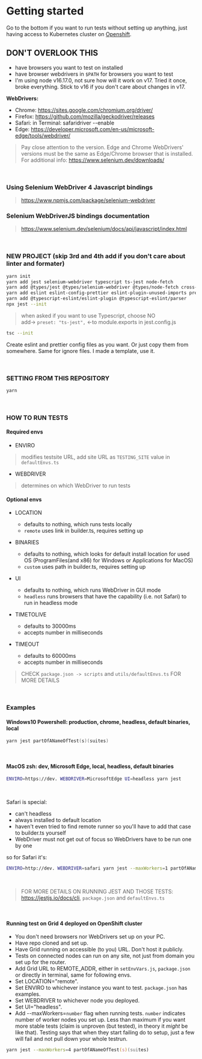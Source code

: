 # Getting started

Go to the bottom if you want to run tests without setting up anything, just having access to Kubernetes cluster on [Openshift](#openshift).

## DON'T OVERLOOK THIS

-   have browsers you want to test on installed
-   have browser webdrivers in `$PATH` for browsers you want to test
-   I'm using node v16.17.0, not sure how will it work on v17. Tried it once, broke everything. Stick to v16 if you don't care about changes in v17.

**WebDrivers:**

-   Chrome: <https://sites.google.com/chromium.org/driver/>
-   Firefox: <https://github.com/mozilla/geckodriver/releases>
-   Safari: in Terminal: safaridriver --enable
-   Edge: <https://developer.microsoft.com/en-us/microsoft-edge/tools/webdriver/>

> Pay close attention to the version. Edge and Chrome WebDrivers' versions must be the same as Edge/Chrome browser that is installed.
> For additional info: <https://www.selenium.dev/downloads/>

<br>

### Using Selenium WebDriver 4 Javascript bindings

> <https://www.npmjs.com/package/selenium-webdriver>

### Selenium WebDriverJS bindings documentation

> <https://www.selenium.dev/selenium/docs/api/javascript/index.html>

<br>

### NEW PROJECT (skip 3rd and 4th add if you don't care about linter and formater)

```bash
yarn init
yarn add jest selenium-webdriver typescript ts-jest node-fetch
yarn add @types/jest @types/selenium-webdriver @types/node-fetch cross-env
yarn add eslint eslint-config-prettier eslint-plugin-unused-imports prettier
yarn add @typescript-eslint/eslint-plugin @typescript-eslint/parser
npx jest --init
```

> when asked if you want to use Typescript, choose NO  
> add-> `preset: "ts-jest",` <-to module.exports in jest.config.js

```bash
tsc --init
```

Create eslint and prettier config files as you want. Or just copy them from somewhere. Same for ignore files. I made a template, use it.

<br>

### SETTING FROM THIS REPOSITORY

```bash
yarn
```

<br>

### HOW TO RUN TESTS

#### Required envs

-   ENVIRO

> modifies testsite URL, add site URL as `TESTING_SITE` value in `defaultEnvs.ts`

-   WEBDRIVER

> determines on which WebDriver to run tests

#### Optional envs

-   LOCATION

    -   defaults to nothing, which runs tests locally
    -   `remote` uses link in builder.ts, requires setting up

-   BINARIES

    -   defaults to nothing, which looks for default install location for used OS (ProgramFiles(and x86) for Windows or Applications for MacOS)
    -   `custom` uses path in builder.ts, requires setting up

-   UI

    -   defaults to nothing, which runs WebDriver in GUI mode
    -   `headless` runs browsers that have the capability (i.e. not Safari) to run in headless mode

-   TIMETOLIVE

    -   defaults to 30000ms
    -   accepts number in milliseconds

-   TIMEOUT
    -   defaults to 60000ms
    -   accepts number in milliseconds

> CHECK `package.json -> scripts` and `utils/defaultEnvs.ts` FOR MORE DETAILS

<br>

### Examples

#### Windows10 Powershell: production, chrome, headless, default binaries, local

```PowerShell
yarn jest partOfANameOfTest(s)(suites)
```

<br>

#### MacOS zsh: dev, Microsoft Edge, local, headless, default binaries

```zsh
ENVIRO=https://dev. WEBDRIVER=MicrosoftEdge UI=headless yarn jest
```

<br>

Safari is special:

-   can't headless
-   always installed to default location
-   haven't even tried to find remote runner so you'll have to add that case to builder.ts yourself
-   WebDriver must not get out of focus so WebDrivers have to be run one by one

so for Safari it's:

```zsh
ENVIRO=http://dev. WEBDRIVER=safari yarn jest --maxWorkers=1 partOfANameOfTest(s)(suites)
```

<br>

> FOR MORE DETAILS ON RUNNING JEST AND THOSE TESTS: <https://jestjs.io/docs/cli>, `package.json` and `defaultEnvs.ts`

<br>

#### <a name="openshift"></a> Running test on Grid 4 deployed on OpenShift cluster

-   You don't need browsers nor WebDrivers set up on your PC.
-   Have repo cloned and set up.
-   Have Grid running on accessible (to you) URL. Don't host it publicly.
-   Tests on connected nodes can run on any site, not just from domain you set up for the router.
-   Add Grid URL to REMOTE_ADDR, either in `setEnvVars.js`, `package.json` or directly in terminal, same for following envs.
-   Set LOCATION="remote".
-   Set ENVIRO to whichever instance you want to test. `package.json` has examples.
-   Set WEBDRIVER to whichever node you deployed.
-   Set UI="headless".
-   Add --maxWorkers=`number` flag when running tests. `number` indicates number of worker nodes you set up. Less than maximum if you want more stable tests (claim is unproven (but tested), in theory it _might_ be like that). Testing says that when they start failing do to setup, just a few will fail and not pull down your whole testrun.

```zsh
yarn jest --maxWorkers=4 partOfANameOfTest(s)(suites)
```
